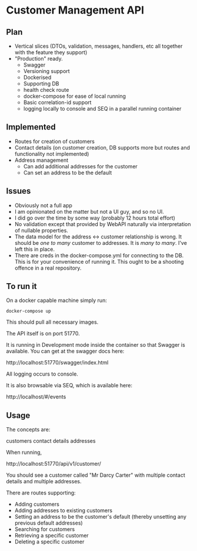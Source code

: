 # Customer Management API

## Plan

- Vertical slices (DTOs, validation, messages, handlers, etc all together with the feature they support)
- "Production" ready. 
  - Swagger
  - Versioning support
  - Dockerised
  - Supporting DB
  - health check route
  - docker-compose for ease of local running
  - Basic correlation-id support
  - logging locally to console and SEQ in a parallel running container
  
## Implemented

- Routes for creation of customers
- Contact details (on customer creation, DB supports more but routes and functionality not implemented)
- Address management
  - Can add additional addresses for the customer
  - Can set an address to be the default
  
## Issues

- Obviously not a full app
- I am opinionated on the matter but not a UI guy, and so no UI.
- I did go over the time by some way (probably 12 hours total effort)
- No validation except that provided by WebAPI naturally via interpretation of nullable properties.
- The data model for the address <-> customer relationship is wrong. It should be *one to many* customer to addresses. It is *many to many*. I've left this in place.
- There are creds in the docker-compose.yml for connecting to the DB. This is for your convenience of running it. This ought to be a shooting offence in a real repository.

## To run it

On a docker capable machine simply run:

```
docker-compose up
```

This should pull all necessary images. 

The API itself is on port 51770.

It is running in Development mode inside the container so that Swagger is available. You can get at the swagger docs here:

http://localhost:51770/swagger/index.html

All logging occurs to console.

It is also browsable via SEQ, which is available here:

http://localhost/#/events

## Usage

The concepts are:

customers
contact details
addresses

When running, 

http://localhost:51770/api/v1/customer/

You should see a customer called "Mr Darcy Carter" with multiple contact details and multiple addresses.

There are routes supporting:

- Adding customers
- Adding addresses to existing customers
- Setting an address to be the customer's default (thereby unsetting any previous default addresses)
- Searching for customers
- Retrieving a specific customer
- Deleting a specific customer
